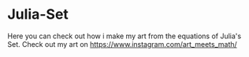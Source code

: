 # Julia-Set
Here you can check out how i make my art from the equations of Julia's Set. Check out my art on https://www.instagram.com/art_meets_math/

